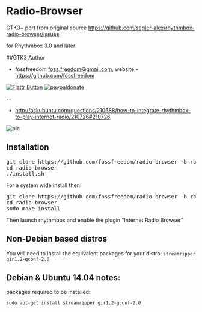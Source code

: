 Radio-Browser
=============

GTK3+ port from original source https://github.com/segler-alex/rhythmbox-radio-browser/issues

for Rhythmbox 3.0 and later

##GTK3 Author

 - fossfreedom <foss.freedom@gmail.com>, website - https://github.com/fossfreedom

[![Flattr Button](http://api.flattr.com/button/button-compact-static-100x17.png "Flattr This!")](https://flattr.com/thing/1237090/fossfreedomradio-browser-on-GitHub "fossfreedom")  [![paypaldonate](https://www.paypalobjects.com/en_GB/i/btn/btn_donate_SM.gif)](https://www.paypal.com/cgi-bin/webscr?cmd=_s-xclick&hosted_button_id=KBV682WJ3BDGL)

--


 - http://askubuntu.com/questions/210688/how-to-integrate-rhythmbox-to-play-internet-radio/210726#210726

![pic](http://i.stack.imgur.com/txTPz.png)

Installation
------------

<pre>
git clone https://github.com/fossfreedom/radio-browser -b rb3
cd radio-browser
./install.sh
</pre>

For a system wide install then:

<pre>
git clone https://github.com/fossfreedom/radio-browser -b rb3
cd radio-browser
sudo make install
</pre>

Then launch rhythmbox and enable the plugin "Internet Radio Browser"

Non-Debian based distros
------------------------

You will need to install the equivalent packages for your distro: `streamripper gir1.2-gconf-2.0`

Debian & Ubuntu 14.04 notes:
-------------------

packages required to be installed:

    sudo apt-get install streamripper gir1.2-gconf-2.0

